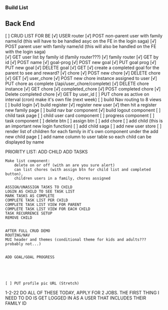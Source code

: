 ### Build List

## Back End
[ ] CRUD LIST FOR BE
    [√] USER router
       [√] POST non-parent user with family name/id (this will have to be handled asyc on the FE in the login saga)
       [√] POST parent user with family name/id (this will also be handled on the FE with the login saga)     
       [√] GET user list by family id (family router???)
    [√] family router
        [√] GET by id
        [√] POST name
        <!-- how do I assign that family ID when registering??? -->
    [√] goal-prog
        [√] POST new goal
        [√] PUT goal prog
        [√] PUT new goal
        [√] DELETE goal
        [√] GET
    [√] create a completed goal for the parent to see and reward?
    [√] chore
        [√] POST new chore
        [√] DELETE chore
        [√] GET
    [√] user_chore
        [√] POST new chore instance assigned to user
        [√] PUT chore as complete (/api/user_chore/complete)
        [√] DELETE chore instance
        [√] GET chore
    [√] completed_chore
        [√] POST completed chore
        [√] Delete completed chore
        [√] GET by user_id
    [ ] PUT chore as active on interval (cron) make it's own file (next week)
    [ ] build Nav routing to 8 views
    [ ] build login
    [√] build register 
            [√] register new user
            [√] then hit a register new family page
    [ ] build nav bar component
    [√] build logout component
    [ ] child task page
        [ ] child user card component
            [ ] progress component 
        [ ] task component
            [ ] delete btn
            [ ] assign btn
    [ ] add chore
    [ ] add child (this is an important new login function)
        [ ] add child saga
        [ ] add new user store
        [ ] render list of children for each family in it's own component under the add new child page
        [ ] add name column to user table so each child can be displayed by name


PRIORITY LIST:
    ADD CHILD
    ADD TASKS
    
    Make list component:
        delete on or off (with an are you sure alert)
        can list chores (with assign btn for child list and completed button),
        children users in a family, chores assigned 
    
    ASSIGN/UNASSIGN TASKS TO CHILD
    LOGIN AS CHILD TO SEE TASK LIST
    MARK TASKS AS COMPLETE
    COMPLETE TASK LIST PER CHILD
    COMPLETE TASK LIST VIEW FOR PARENT
    COMPLETE TASK LIST VIEW FOR EACH CHILD
    TASK RECURRENCE SETUP
    REMOVE CHILD


    AFTER FULL CRUD DEMO
    ROUTING/NAV
    MUI header and themes (conditional theme for kids and adults??? probably not...)


    ADD GOAL/GOAL PROGRESS
    




    [ ] PUT profile pic URL (Stretch)



1-2-22 DO ALL OF THESE TODAY, APPLY FOR 2 JOBS.
THE FIRST THING I NEED TO DO IS GET LOGGED IN AS A USER THAT INCLUDES THEIR FAMILY ID